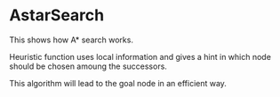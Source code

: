 # AstarSearch

This shows how A* search works.

Heuristic function uses local information and gives a hint in which node should be chosen amoung the successors.

This algorithm will lead to the goal node in an efficient way.

